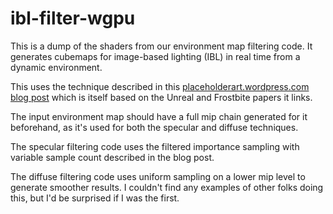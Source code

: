 # ibl-filter-wgpu
This is a dump of the shaders from our environment map filtering code. It generates cubemaps for image-based lighting (IBL) in real time from a dynamic environment.

This uses the technique described in this [placeholderart.wordpress.com blog post](https://placeholderart.wordpress.com/2015/07/28/implementation-notes-runtime-environment-map-filtering-for-image-based-lighting/) which is itself based on the Unreal and Frostbite papers it links.

The input environment map should have a full mip chain generated for it beforehand, as it's used for both the specular and diffuse techniques.

The specular filtering code uses the filtered importance sampling with variable sample count described in the blog post.

The diffuse filtering code uses uniform sampling on a lower mip level to generate smoother results. I couldn't find any examples of other folks doing this, but I'd be surprised if I was the first.